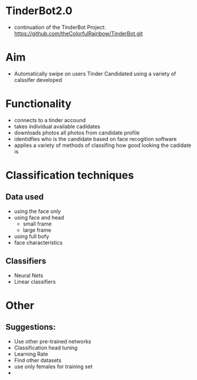 # TinderBot2.0
- continuation of the TinderBot Project: https://github.com/theColorfulRainbow/TinderBot.git
# Aim
- Automatically swipe on users Tinder Candidated using a variety of calssifer developed 
# Functionality
- connects to a tinder accound
- takes individual available cadidates
- downloads photos all photos from candidate profile
- identidfies who is the candidate based on face recogition software
- applies a variety of methods of classifing how good looking the cadidate is
# Classification techniques
## Data used
- using the face only
- using face and head
  * small frame 
  * large frame
- using full bofy
- face characteristics
## Classifiers
- Neural Nets
- Linear classifiers

# Other
## Suggestions:
  - Use other pre-trained networks
  - Classification head tuning
  - Learning Rate
  - Find other datasets
  - use only females for training set
  -  
